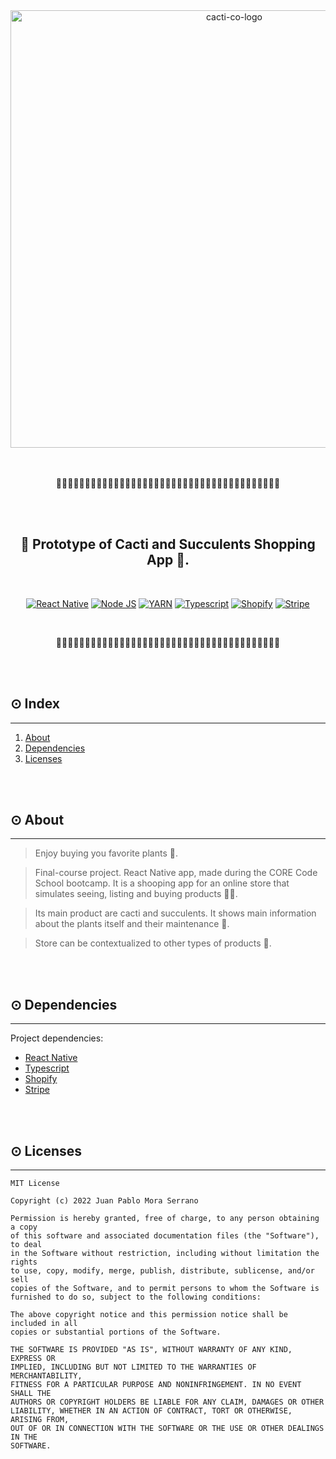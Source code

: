 <div align="center">
    <img src="" alt="cacti-co-logo" width="700"/>
</div>

<br/>
<br/>

<div align="center">
    <p>🌿🌿🌿🌿🌿🌿🌿🌿🌿🌿🌿🌿🌿🌿🌿🌿🌿🌿🌿🌿🌿🌿🌿🌿🌿🌿🌿🌿🌿🌿🌿🌿🌿🌿🌿🌿🌿🌿🌿</p>
</div>

<br/>
<br/>

<div align="center">
    <h2>🌵 Prototype of Cacti and Succulents Shopping App 🌱.</h2>
</div>

<br/>

<p align="center">
  <a href="https://reactnative.dev"
    ><img
      alt="React Native"
      src="https://img.shields.io/badge/React%20Native-v-%23234256?style=for-the-badge&amp;logo=appveyor"
  /></a>
  <a href="https://nodejs.org/"
    ><img
      alt="Node JS"
      src="https://img.shields.io/badge/Node-v18.5.0-brightgreen?style=for-the-badge&amp;logo=appveyor"
  /></a>
  <a href="https://yarnpkg.com"
    ><img
      alt="YARN"
      src="https://img.shields.io/badge/YARN-v1.22.18-red?style=for-the-badge&amp;logo=appveyor"
  /></a>
  <a href="https://www.typescriptlang.org/"
    ><img
      alt="Typescript"
      src="https://img.shields.io/badge/typescript-v4.6.4-%239cf?style=for-the-badge&amp;logo=appveyor"
  /></a>
  <a href="https://es.shopify.com"
    ><img
      alt="Shopify"
      src="https://img.shields.io/badge/Shopify-v-yellow?style=for-the-badge&amp;logo=appveyor"
  /></a>
  <a href="https://stripe.com/es-us"
    ><img
      alt="Stripe"
      src="https://img.shields.io/badge/Stripe-v-blueviolet?style=for-the-badge&amp;logo=appveyor"
  /></a>
</p>

<br/>

<div align="center">
    <p>🌿🌿🌿🌿🌿🌿🌿🌿🌿🌿🌿🌿🌿🌿🌿🌿🌿🌿🌿🌿🌿🌿🌿🌿🌿🌿🌿🌿🌿🌿🌿🌿🌿🌿🌿🌿🌿🌿🌿</p>
</div>


<br/>
<br/>

## **⊙ Index**

---

1. [About](#✦-about)
2. [Dependencies](#✦-dependencies)
3. [Licenses](#✦-licenses)

<br/>
<br/>

## **⊙ About**

---

> Enjoy buying you favorite plants 🌺.

> Final-course project. React Native app, made during the CORE Code School bootcamp. It is a shooping app for an online store that simulates seeing, listing and buying products 👨‍💻.

> Its main product are cacti and succulents. It shows main information about the plants itself and their maintenance 🌵.

> Store can be contextualized to other types of products 🏪.

<br/>
<br/>

## **⊙ Dependencies**

---

Project dependencies:

-   [React Native](https://reactnative.dev)
-   [Typescript](https://www.typescriptlang.org/)
-   [Shopify](https://es.shopify.com)
-   [Stripe](https://stripe.com/es-us)

<br/>
<br/>

## **⊙ Licenses**

---
```
MIT License

Copyright (c) 2022 Juan Pablo Mora Serrano

Permission is hereby granted, free of charge, to any person obtaining a copy
of this software and associated documentation files (the "Software"), to deal
in the Software without restriction, including without limitation the rights
to use, copy, modify, merge, publish, distribute, sublicense, and/or sell
copies of the Software, and to permit persons to whom the Software is
furnished to do so, subject to the following conditions:

The above copyright notice and this permission notice shall be included in all
copies or substantial portions of the Software.

THE SOFTWARE IS PROVIDED "AS IS", WITHOUT WARRANTY OF ANY KIND, EXPRESS OR
IMPLIED, INCLUDING BUT NOT LIMITED TO THE WARRANTIES OF MERCHANTABILITY,
FITNESS FOR A PARTICULAR PURPOSE AND NONINFRINGEMENT. IN NO EVENT SHALL THE
AUTHORS OR COPYRIGHT HOLDERS BE LIABLE FOR ANY CLAIM, DAMAGES OR OTHER
LIABILITY, WHETHER IN AN ACTION OF CONTRACT, TORT OR OTHERWISE, ARISING FROM,
OUT OF OR IN CONNECTION WITH THE SOFTWARE OR THE USE OR OTHER DEALINGS IN THE
SOFTWARE.
```